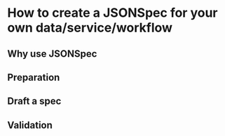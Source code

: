 # How to create a JSONSpec for your own data/service/workflow

## Why use JSONSpec

## Preparation

## Draft a spec

## Validation